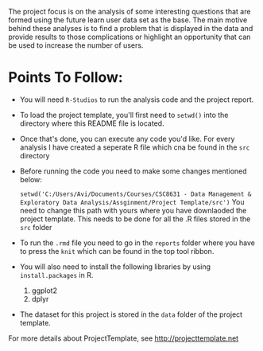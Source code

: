 
The project focus is on the analysis of some interesting questions that are formed using the future learn 
user data set as the base. The main motive behind these analyses is to find a problem that is displayed in 
the data and provide results to those complications or highlight an opportunity that can be used to increase 
the number of users.

# Points To Follow:

* You will need `R-Studios` to run the analysis code and the project report. 

* To load the project template, you'll first need to `setwd()` into the directory where this README file is located. 


* Once that's done, you can execute any code you'd like. For every analysis
  I have created a seperate R file which cna be found in the `src` directory
  
* Before running the code you need to make some changes mentioned below:

	`setwd('C:/Users/Avi/Documents/Courses/CSC8631 - Data Management & Exploratory Data Analysis/Assginment/Project Template/src')`
	 You need to change this path with yours where you have downlaoded the project template. This needs to be done for all the .R files
	 stored in the `src` folder
	 
* To run the `.rmd` file you need to go in the `reports` folder where you have to press the `knit` which can be found in the top tool ribbon. 

* You will also need to install the following libraries by using `install.packages` in R.
	1. ggplot2
	2. dplyr
	
* The dataset for this project is stored in the `data` folder of the project template. 	

For more details about ProjectTemplate, see http://projecttemplate.net
